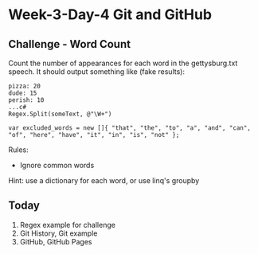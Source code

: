 # Week-3-Day-4 Git and GitHub

Challenge - Word Count
----------------------

Count the number of appearances for each word in the gettysburg.txt speech. It should output something like (fake results):

```
pizza: 20
dude: 15
perish: 10
...c#
Regex.Split(someText, @"\W+") 

var excluded_words = new []{ "that", "the", "to", "a", "and", "can", "of", "here", "have", "it", "in", "is", "not" };

```

Rules:

-	Ignore common words

Hint: use a dictionary for each word, or use linq's groupby

Today
-----

1.	Regex example for challenge
2.	Git History, Git example
3.	GitHub, GitHub Pages
